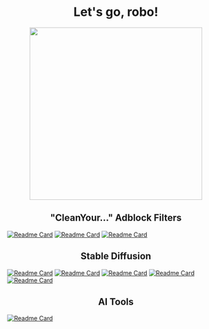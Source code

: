 <h1 align='center'>
  Let's go, robo!
</h1>

<p align='center'>
  <a href="#"><img src="https://github-readme-stats.vercel.app/api/?username=robonxt&theme=tokyonight" width="400"></a>
</p>

<h2 align='center'>
  "CleanYour..." Adblock Filters
</h2>

[![Readme Card](https://github-readme-stats.vercel.app/api/pin/?username=robonxt&repo=CleanYourTwitter&theme=tokyonight&hide_border=true&bg_color=446644)](https://github.com/robonxt/CleanYourTwitter)
[![Readme Card](https://github-readme-stats.vercel.app/api/pin/?username=robonxt&repo=CleanYourLinkedin&theme=tokyonight&hide_border=true&bg_color=446644)](https://github.com/robonxt/CleanYourLinkedIn)
[![Readme Card](https://github-readme-stats.vercel.app/api/pin/?username=robonxt&repo=CleanYourReddit&theme=tokyonight&hide_border=true&bg_color=446644)](https://github.com/robonxt/CleanYourReddit)

<h2 align='center'>
  Stable Diffusion
</h2>

[![Readme Card](https://github-readme-stats.vercel.app/api/pin/?username=robonxt&repo=sd-webui-directml&theme=tokyonight&hide_border=true&bg_color=446644)](https://github.com/robonxt/sd-webui-directml)
[![Readme Card](https://github-readme-stats.vercel.app/api/pin/?username=robonxt&repo=sd-webui-pure-diffusion-defender&theme=tokyonight&hide_border=true&bg_color=446644)](https://github.com/robonxt/sd-webui-pure-diffusion-defender)
[![Readme Card](https://github-readme-stats.vercel.app/api/pin/?username=robonxt&repo=sd-webui-2d-openpose-editor-mobile&theme=tokyonight&hide_border=true&bg_color=446644)](https://github.com/robonxt/sd-webui-2d-openpose-editor-mobile)
[![Readme Card](https://github-readme-stats.vercel.app/api/pin/?username=robonxt&repo=sd-webui-ar-plus-plus&theme=tokyonight&hide_border=true&bg_color=446644)](https://github.com/robonxt/sd-webui-ar-plus-plus)
[![Readme Card](https://github-readme-stats.vercel.app/api/pin/?username=robonxt&repo=sd-webui-pure-tag-auto-complete&theme=tokyonight&hide_border=true&bg_color=446644)](https://github.com/robonxt/sd-webui-pure-tag-auto-complete)

<h2 align='center'>
  AI Tools
</h2>

[![Readme Card](https://github-readme-stats.vercel.app/api/pin/?username=robonxt&repo=Fresh-RVC-WebUI&theme=tokyonight&hide_border=true&bg_color=446644)](https://github.com/robonxt/Fresh-RVC-WebUI)
